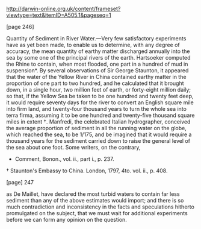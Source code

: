http://darwin-online.org.uk/content/frameset?viewtype=text&itemID=A505.1&pageseq=1

[page 246]

Quantity of Sediment in River Water.—Very few satisfactory experiments have as yet been made, to enable us to determine, with any degree of accuracy, the mean quantity of earthy matter discharged annually into the sea by some one of the principal rivers of the earth. Hartsoeker computed the Rhine to contain, when most flooded, one part in a hundred of mud in suspension*. By several observations of Sir George Staunton, it appeared that the water of the Yellow River in China contained earthy matter in the proportion of one part to two hundred, and he calculated that it brought down, in a single hour, two million feet of earth, or forty-eight million daily; so that, if the Yellow Sea be taken to be one hundred and twenty feet deep, it would require seventy days for the river to convert an English square mile into firm land, and twenty-four thousand years to turn the whole sea into terra firma, assuming it to be one hundred and twenty-five thousand square miles in extent †. Manfredi, the celebrated Italian hydrographer, conceived the average proportion of sediment in all the running water on the globe, which reached the sea, to be 1/175, and be imagined that it would require a thousand years for the sediment carried down to raise the general level of the sea about one foot. Some writers, on the contrary,

* Comment, Bonon., vol. ii., part i., p. 237.

† Staunton's Embassy to China. London, 1797, 4to. vol. ii., p. 408.

[page] 247

as De Maillet, have declared the most turbid waters to contain far less sediment than any of the above estimates would import; and there is so much contradiction and inconsistency in the facts and speculations hitherto promulgated on the subject, that we must wait for additional experiments before we can form any opinion on the question.

